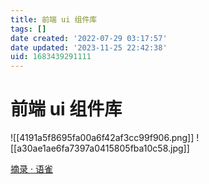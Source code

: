 ```yaml
---
title: 前端 ui 组件库
tags: []
date created: '2022-07-29 03:17:57'
date updated: '2023-11-25 22:42:38'
uid: 1683439291111
---
```


# 前端 ui 组件库

![[4191a5f8695fa00a6f42af3cc99f906.png]] ![[a30ae1ae6fa7397a0415805fba10c58.jpg]]

[摘录 · 语雀](https://www.yuque.com/docs/share/5eced5d5-2c63-4232-a56f-23dc103551ba?#)
